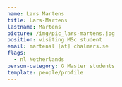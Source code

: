 ```yaml
---
name: Lars Martens
title: Lars-Martens
lastname: Martens
picture: /img/pic_lars-martens.jpg
position: visiting MSc student
email: martensl [at] chalmers.se
flags:
  - nl Netherlands
person-category: G Master students
template: people/profile
---
```

